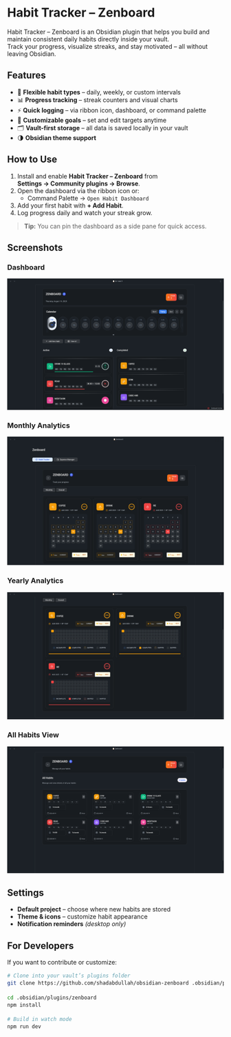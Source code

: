 # Habit Tracker – Zenboard

Habit Tracker – Zenboard is an Obsidian plugin that helps you build and maintain consistent daily habits directly inside your vault.  
Track your progress, visualize streaks, and stay motivated – all without leaving Obsidian.

## Features

- 📅 **Flexible habit types** – daily, weekly, or custom intervals
- 📊 **Progress tracking** – streak counters and visual charts
- ⚡ **Quick logging** – via ribbon icon, dashboard, or command palette
- 🎯 **Customizable goals** – set and edit targets anytime
- 🗂 **Vault-first storage** – all data is saved locally in your vault
- 🌗 **Obsidian theme support**

## How to Use

1. Install and enable **Habit Tracker – Zenboard** from  
   **Settings → Community plugins → Browse**.
2. Open the dashboard via the ribbon icon or:
   - Command Palette → `Open Habit Dashboard`
3. Add your first habit with **+ Add Habit**.
4. Log progress daily and watch your streak grow.

> **Tip:** You can pin the dashboard as a side pane for quick access.

## Screenshots

### Dashboard
![Zenboard Dashboard](docs/screenshot-dashboard.png)

### Monthly Analytics 
![Zenboard Monthly Overview](docs/screenshot-monthly-overview.png)

### Yearly Analytics 
![Zenboard Yearly Overview](docs/screenshot-yearly-overview.png)

### All Habits View 
![Zenboard All Habits ](docs/screenshot-all-habits.png)


## Settings

- **Default project** – choose where new habits are stored
- **Theme & icons** – customize habit appearance
- **Notification reminders** *(desktop only)*

## For Developers

If you want to contribute or customize:

```bash
# Clone into your vault’s plugins folder
git clone https://github.com/shadabdullah/obsidian-zenboard .obsidian/plugins/zenboard

cd .obsidian/plugins/zenboard
npm install

# Build in watch mode
npm run dev
